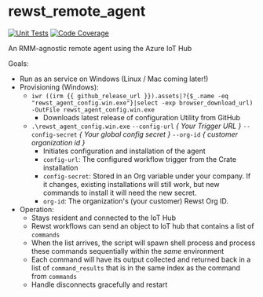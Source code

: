 # rewst_remote_agent

[![Unit Tests](https://github.com/RewstApp/rewst_remote_agent/actions/workflows/unit-tests.yml/badge.svg)](https://github.com/RewstApp/rewst_remote_agent/actions/workflows/unit-tests.yml) [![Code Coverage](https://github.com/RewstApp/rewst_remote_agent/actions/workflows/coverage.yml/badge.svg)](https://github.com/RewstApp/rewst_remote_agent/actions/workflows/coverage.yml)

An RMM-agnostic remote agent using the Azure IoT Hub

Goals:
* Run as an service on Windows (Linux / Mac coming later!)
* Provisioning (Windows):
  * `iwr ((irm {{ github_release_url }}).assets|?{$_.name -eq "rewst_agent_config.win.exe"}|select -exp browser_download_url) -OutFile rewst_agent_config.win.exe`
    * Downloads latest release of configuration Utility from GitHub
  * `.\rewst_agent_config.win.exe` `--config-url` _{ Your Trigger URL }_  `--config-secret` _{ Your global config secret }_ `--org-id` _{ customer organization id }_
    * Initiates configuration and installation of the agent
    * `config-url`: The configured workflow trigger from the Crate installation
    * `config-secret`: Stored in an Org variable under your company. If it changes, existing installations will still work, but new commands to install it will need the new secret.
    * `org-id`: The organization's (your customer) Rewst Org ID.
* Operation:
    * Stays resident and connected to the IoT Hub
    * Rewst workflows can send an object to IoT hub that contains a list of `commands`
    * When the list arrives, the script will spawn shell process and process these commands sequentially within the _same_ environment
    * Each command will have its output collected and returned back in a list of `command_results` that is in the same index as the command from `commands`
    * Handle disconnects gracefully and restart


